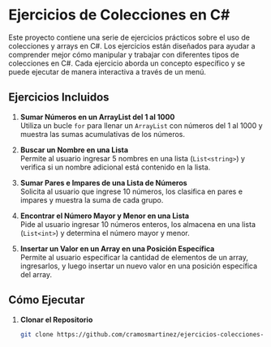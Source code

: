 # Ejercicios de Colecciones en C#

Este proyecto contiene una serie de ejercicios prácticos sobre el uso de colecciones y arrays en C#. Los ejercicios están diseñados para ayudar a comprender mejor cómo manipular y trabajar con diferentes tipos de colecciones en C#. Cada ejercicio aborda un concepto específico y se puede ejecutar de manera interactiva a través de un menú.

## Ejercicios Incluidos

1. **Sumar Números en un ArrayList del 1 al 1000**  
   Utiliza un bucle `for` para llenar un `ArrayList` con números del 1 al 1000 y muestra las sumas acumulativas de los números.

2. **Buscar un Nombre en una Lista**  
   Permite al usuario ingresar 5 nombres en una lista (`List<string>`) y verifica si un nombre adicional está contenido en la lista.

3. **Sumar Pares e Impares de una Lista de Números**  
   Solicita al usuario que ingrese 10 números, los clasifica en pares e impares y muestra la suma de cada grupo.

4. **Encontrar el Número Mayor y Menor en una Lista**  
   Pide al usuario ingresar 10 números enteros, los almacena en una lista (`List<int>`) y determina el número mayor y menor.

5. **Insertar un Valor en un Array en una Posición Específica**  
   Permite al usuario especificar la cantidad de elementos de un array, ingresarlos, y luego insertar un nuevo valor en una posición específica del array.

## Cómo Ejecutar

1. **Clonar el Repositorio**  
   ```bash
   git clone https://github.com/cramosmartinez/ejercicios-colecciones-csharp.git
